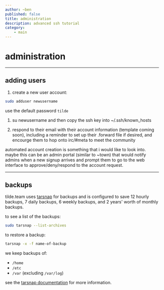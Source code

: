 ```yaml
---
author: ~ben
published: false
title: administration
description: advanced ssh tutorial
category: 
    - main
---
```


# administration
---


## adding users

1. create a new user account:
```bash
sudo adduser newusername
```
use the default password `tilde`

1. su newusername and then copy the ssh key into ~/.ssh/known_hosts

1. respond to their email with their account information (template coming soon), including a reminder to set up their .forward file if desired, and encourge them to hop onto irc/#meta to meet the community


automated account creation is something that i would like to look into. maybe this can be an admin portal (similar to ~town) that would notify admins when a new signup arrives and prompt them to go to the web interface to approve/deny/respond to the account request.


---
## backups

tilde.team uses [tarsnap](https://tarsnap.com) for backups and is configured to save 12 hourly backups, 7 daily backups, 6 weekly backups, and 2 years' worth of monthly backups.

to see a list of the backups:
```bash
sudo tarsnap --list-archives
```

to restore a backup:
```bash
tarsnap -x -f name-of-backup
```

we keep backups of:
* `/home`
* `/etc`
* `/var` (excluding `/var/log`)

see the [tarsnap documentation](https://www.tarsnap.com/usage.html) for more information.
